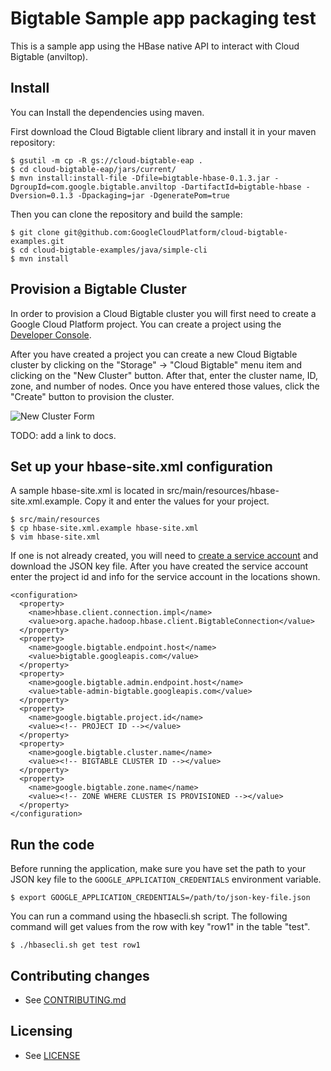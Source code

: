 # Bigtable Sample app packaging test

This is a sample app using the HBase native API to interact with Cloud Bigtable (anviltop).

## Install

You can Install the dependencies using maven.

First download the Cloud Bigtable client library and install it in your maven repository:

    $ gsutil -m cp -R gs://cloud-bigtable-eap .
    $ cd cloud-bigtable-eap/jars/current/
    $ mvn install:install-file -Dfile=bigtable-hbase-0.1.3.jar -DgroupId=com.google.bigtable.anviltop -DartifactId=bigtable-hbase -Dversion=0.1.3 -Dpackaging=jar -DgeneratePom=true

Then you can clone the repository and build the sample:

    $ git clone git@github.com:GoogleCloudPlatform/cloud-bigtable-examples.git
    $ cd cloud-bigtable-examples/java/simple-cli
    $ mvn install

## Provision a Bigtable Cluster

In order to provision a Cloud Bigtable cluster you will first need to create a Google Cloud Platform project. You can create a project using the [Developer Console](https://cloud.google.com/console).

After you have created a project you can create a new Cloud Bigtable cluster by clicking on the "Storage" -> "Cloud Bigtable" menu item and clicking on the "New Cluster" button.
After that, enter the cluster name, ID, zone, and number of nodes. Once you have entered those values, click the "Create" button to provision the cluster.

![New Cluster Form](../../../../blob/master/java/simple-cli/docs/new-cluster.png?raw=true)

TODO: add a link to docs.

## Set up your hbase-site.xml configuration

A sample hbase-site.xml is located in src/main/resources/hbase-site.xml.example. Copy it and enter the values for your project.

    $ src/main/resources
    $ cp hbase-site.xml.example hbase-site.xml
    $ vim hbase-site.xml

If one is not already created, you will need to [create a service account](https://developers.google.com/accounts/docs/OAuth2ServiceAccount#creatinganaccount)
and download the JSON key file.  After you have created the service account enter the project id and info for the service account in the locations shown.

    <configuration>
      <property>
        <name>hbase.client.connection.impl</name>
        <value>org.apache.hadoop.hbase.client.BigtableConnection</value>
      </property>
      <property>
        <name>google.bigtable.endpoint.host</name>
        <value>bigtable.googleapis.com</value>
      </property>
      <property>
        <name>google.bigtable.admin.endpoint.host</name>
        <value>table-admin-bigtable.googleapis.com</value>
      </property>
      <property>
        <name>google.bigtable.project.id</name>
        <value><!-- PROJECT ID --></value>
      </property>
      <property>
        <name>google.bigtable.cluster.name</name>
        <value><!-- BIGTABLE CLUSTER ID --></value>
      </property>
      <property>
        <name>google.bigtable.zone.name</name>
        <value><!-- ZONE WHERE CLUSTER IS PROVISIONED --></value>
      </property>
    </configuration>

## Run the code

Before running the application, make sure you have set the path to your JSON key file to the `GOOGLE_APPLICATION_CREDENTIALS` environment variable.

    $ export GOOGLE_APPLICATION_CREDENTIALS=/path/to/json-key-file.json

You can run a command using the hbasecli.sh script. The following command will get values from the row with key "row1" in the table "test".

    $ ./hbasecli.sh get test row1

## Contributing changes

* See [CONTRIBUTING.md](../..CONTRIBUTING.md)


## Licensing

* See [LICENSE](../../LICENSE)
